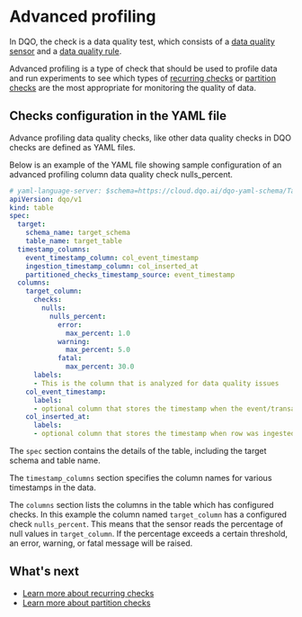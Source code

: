 # Advanced profiling

In DQO, the check is a data quality test, which consists of a [data quality sensor](../../sensors/sensors.md) and a
[data quality rule](../../rules/rules.md).

Advanced profiling is a type of check that should be used to profile data and run experiments to see which types 
of [recurring checks](../recurring-checks/recurring-checks.md) or [partition checks](../partition-checks/partition-checks.md)
are the most appropriate for monitoring the quality of data.

## Checks configuration in the YAML file
Advance profiling data quality checks, like other data quality checks in DQO checks are defined as YAML files.

Below is an example of the YAML file showing sample configuration of an advanced profiling column data quality check nulls_percent.

``` yaml hl_lines="14-22"
# yaml-language-server: $schema=https://cloud.dqo.ai/dqo-yaml-schema/TableYaml-schema.json
apiVersion: dqo/v1
kind: table
spec:
  target:
    schema_name: target_schema
    table_name: target_table
  timestamp_columns:
    event_timestamp_column: col_event_timestamp
    ingestion_timestamp_column: col_inserted_at
    partitioned_checks_timestamp_source: event_timestamp
  columns:
    target_column:
      checks:
        nulls:
          nulls_percent:
            error:
              max_percent: 1.0
            warning:
              max_percent: 5.0
            fatal:
              max_percent: 30.0
      labels:
      - This is the column that is analyzed for data quality issues
    col_event_timestamp:
      labels:
      - optional column that stores the timestamp when the event/transaction happened
    col_inserted_at:
      labels:
      - optional column that stores the timestamp when row was ingested  
```
The `spec` section contains the details of the table, including the target schema and table name.

The `timestamp_columns` section specifies the column names for various timestamps in the data.

The `columns` section lists the columns in the table which has configured checks. In this example the column named
`target_column` has a configured check `nulls_percent`. This means that the sensor reads the percentage of null
values in `target_column`. If the percentage exceeds a certain threshold, an error, warning, or fatal message will
be raised.

## What's next

- [Learn more about recurring checks](../recurring-checks/recurring-checks.md)
- [Learn more about partition checks](../partition-checks/partition-checks.md)
